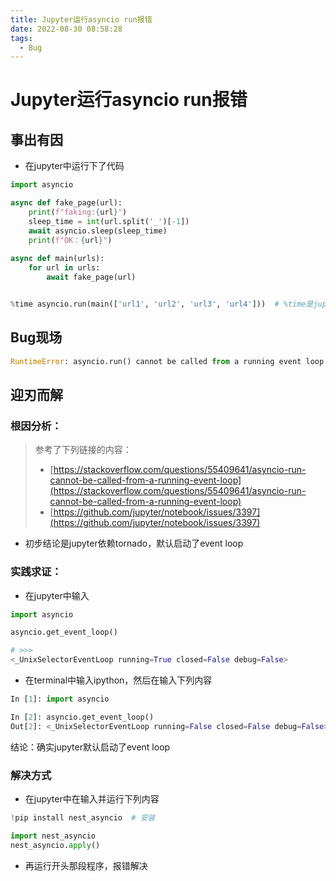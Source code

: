 ```yaml
---
title: Jupyter运行asyncio run报错
date: 2022-08-30 08:58:28
tags: 
  - Bug
---
```


# Jupyter运行asyncio run报错

## 事出有因

- 在jupyter中运行下了代码
```python
import asyncio

async def fake_page(url):
    print(f"faking:{url}")
    sleep_time = int(url.split('_')[-1])
    await asyncio.sleep(sleep_time)
    print(f"OK：{url}")
    
async def main(urls):
    for url in urls:
        await fake_page(url)


%time asyncio.run(main(['url1', 'url2', 'url3', 'url4']))  # %time是jupyter的语法
```
## Bug现场
```python
RuntimeError: asyncio.run() cannot be called from a running event loop
```

## 迎刃而解
### 根因分析：
> 参考了下列链接的内容：
> - [https://stackoverflow.com/questions/55409641/asyncio-run-cannot-be-called-from-a-running-event-loop](https://stackoverflow.com/questions/55409641/asyncio-run-cannot-be-called-from-a-running-event-loop)
> - [https://github.com/jupyter/notebook/issues/3397](https://github.com/jupyter/notebook/issues/3397)

- 初步结论是jupyter依赖tornado，默认启动了event loop

### 实践求证：

- 在jupyter中输入
```python
import asyncio

asyncio.get_event_loop()

# >>>
<_UnixSelectorEventLoop running=True closed=False debug=False>
```

- 在terminal中输入ipython，然后在输入下列内容
```python
In [1]: import asyncio

In [2]: asyncio.get_event_loop()
Out[2]: <_UnixSelectorEventLoop running=False closed=False debug=False>
```

结论：确实jupyter默认启动了event loop

### 解决方式

- 在jupyter中在输入并运行下列内容
```python
!pip install nest_asyncio  # 安装

import nest_asyncio  
nest_asyncio.apply()
```

- 再运行开头那段程序，报错解决
